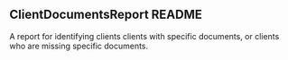 ## ClientDocumentsReport README

A report for identifying clients clients with specific documents, or clients who are missing specific documents.
